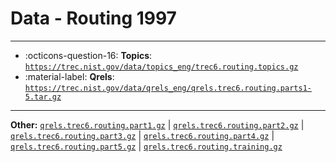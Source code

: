 # Data - Routing 1997 



---

- :octicons-question-16: **Topics**: [`https://trec.nist.gov/data/topics_eng/trec6.routing.topics.gz`](https://trec.nist.gov/data/topics_eng/trec6.routing.topics.gz)
- :material-label: **Qrels**: [`https://trec.nist.gov/data/qrels_eng/qrels.trec6.routing.parts1-5.tar.gz`](https://trec.nist.gov/data/qrels_eng/qrels.trec6.routing.parts1-5.tar.gz)


---

**Other:** [`qrels.trec6.routing.part1.gz`](https://trec.nist.gov/data/qrels_eng/qrels.trec6.routing.part1.gz) | [`qrels.trec6.routing.part2.gz`](https://trec.nist.gov/data/qrels_eng/qrels.trec6.routing.part2.gz) | [`qrels.trec6.routing.part3.gz`](https://trec.nist.gov/data/qrels_eng/qrels.trec6.routing.part3.gz) | [`qrels.trec6.routing.part4.gz`](https://trec.nist.gov/data/qrels_eng/qrels.trec6.routing.part4.gz) | [`qrels.trec6.routing.part5.gz`](https://trec.nist.gov/data/qrels_eng/qrels.trec6.routing.part5.gz) | [`qrels.trec6.routing.training.gz`](https://trec.nist.gov/data/qrels_eng/qrels.trec6.routing.training.gz)
